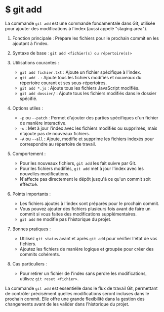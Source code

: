 # $ git add

La commande `git add` est une commande fondamentale dans Git, utilisée pour ajouter des modifications à l'index (aussi appelé "staging area").

1. Fonction principale :
   Prépare les fichiers pour le prochain commit en les ajoutant à l'index.

2. Syntaxe de base :
   `git add <fichier(s) ou répertoire(s)>`

3. Utilisations courantes :
   - `git add fichier.txt` : Ajoute un fichier spécifique à l'index.
   - `git add .` : Ajoute tous les fichiers modifiés et nouveaux du répertoire courant et ses sous-répertoires.
   - `git add *.js` : Ajoute tous les fichiers JavaScript modifiés.
   - `git add dossier/` : Ajoute tous les fichiers modifiés dans le dossier spécifié.

4. Options utiles :
   - `-p` ou `--patch` : Permet d'ajouter des parties spécifiques d'un fichier de manière interactive.
   - `-u` : Met à jour l'index avec les fichiers modifiés ou supprimés, mais n'ajoute pas de nouveaux fichiers.
   - `-A` ou `--all` : Ajoute, modifie et supprime les fichiers indexés pour correspondre au répertoire de travail.

5. Comportement :
   - Pour les nouveaux fichiers, `git add` les fait suivre par Git.
   - Pour les fichiers modifiés, `git add` met à jour l'index avec les nouvelles modifications.
   - N'affecte pas directement le dépôt jusqu'à ce qu'un commit soit effectué.

6. Points importants :
   - Les fichiers ajoutés à l'index sont préparés pour le prochain commit.
   - Vous pouvez ajouter des fichiers plusieurs fois avant de faire un commit si vous faites des modifications supplémentaires.
   - `git add` ne modifie pas l'historique du projet.

7. Bonnes pratiques :
   - Utilisez `git status` avant et après `git add` pour vérifier l'état de vos fichiers.
   - Ajoutez les fichiers de manière logique et groupée pour créer des commits cohérents.

8. Cas particuliers :
   - Pour retirer un fichier de l'index sans perdre les modifications, utilisez `git reset <fichier>`.

La commande `git add` est essentielle dans le flux de travail Git, permettant de contrôler précisément quelles modifications seront incluses dans le prochain commit. Elle offre une grande flexibilité dans la gestion des changements avant de les valider dans l'historique du projet.